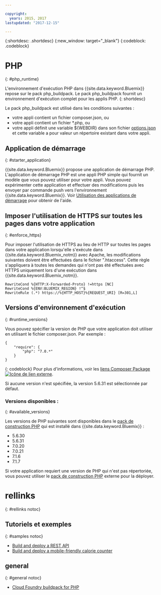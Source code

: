 ```yaml
---

copyright:
  years: 2015, 2017
lastupdated: "2017-12-15"

---
```


{:shortdesc: .shortdesc}
{:new_window: target="_blank"}
{:codeblock: .codeblock}

# PHP
{: #php_runtime}

L'environnement d'exécution PHP dans {{site.data.keyword.Bluemix}} repose sur le pack php_buildpack.
Le pack php_buildpack fournit un environnement d'exécution complet pour les applis PHP.
{: shortdesc}

Le pack php_buildpack est utilisé dans les conditions suivantes :
* votre appli contient un fichier composer.json, ou
* votre appli contient un fichier *.php, ou
* votre appli définit une variable ${WEBDIR} dans son fichier [options.json](https://docs.cloudfoundry.org/buildpacks/php/gsg-php-config.html) et cette variable a pour valeur un répertoire existant dans votre appli.

## Application de démarrage
{: #starter_application}

{{site.data.keyword.Bluemix}} propose une application de démarrage PHP.  L'application de démarrage PHP est une appli PHP simple qui fournit un modèle que vous pouvez utiliser pour votre appli. Vous pouvez expérimenter cette application et effectuer des modifications puis les envoyer par commande push vers l'environnement {{site.data.keyword.Bluemix}}.  Voir [Utilisation des applications de démarrage](/docs/cfapps/starter_app_usage.html) pour obtenir de l'aide.

## Imposer l'utilisation de HTTPS sur toutes les pages dans votre application
{: #enforce_https}

Pour imposer l'utilisation de HTTPS au lieu de HTTP sur toutes les pages dans votre application lorsqu'elle s'exécute dans {{site.data.keyword.Bluemix_notm}} avec Apache, les modifications suivantes doivent être effectuées dans le fichier ".htaccess".  Cette règle s'appliquera à toutes les demandes qui n'ont pas été effectuées avec HTTPS uniquement lors d'une exécution dans {{site.data.keyword.Bluemix_notm}}.

```
RewriteCond %{HTTP:X-Forwarded-Proto} !=https [NC]
RewriteCond %{ENV:BLUEMIX_REGION} !^$
RewriteRule (.*) https://%{HTTP_HOST}%{REQUEST_URI} [R=301,L]
```

## Versions d'environnement d'exécution
{: #runtime_versions}

Vous pouvez spécifier la version de PHP que votre application doit utiliser en utilisant le fichier composer.json. Par exemple :

```
{
    "require": {
        "php": "7.0.*"
    }
}
```
{: codeblock}
Pour plus d'informations, voir les [liens Composer Package![Icône de lien externe](../../icons/launch-glyph.svg "Icône de lien externe")](https://getcomposer.org/doc/04-schema.md#package-links).

Si aucune version n'est spécifiée, la version 5.6.31 est sélectionnée par défaut.

### Versions disponibles :
{: #available_versions}

Les versions de PHP suivantes sont disponibles dans le [pack de construction PHP](https://github.com/cloudfoundry/php-buildpack/releases/tag/v4.3.27) qui est installé dans {{site.data.keyword.Bluemix}} :

* 5.6.30
* 5.6.31
* 7.0.20
* 7.0.21
* 7.1.6
* 7.1.7

Si votre application requiert une version de PHP qui n'est pas répertoriée, vous pouvez
utiliser le [pack de construction PHP](https://github.com/cloudfoundry/php-buildpack.git) externe pour
la déployer.

# rellinks
{: #rellinks notoc}
## Tutoriels et exemples
{: #samples notoc}
* [Build and deploy a REST API](http://www.ibm.com/developerworks/library/wa-deployrest-app/)
* [Build and deploy a mobile-friendly calorie counter ](http://www.ibm.com/developerworks/library/mo-bluemix-php-nutritionix-angularjs/)
## general
{: #general notoc}
* [Cloud Foundry buildpack for PHP](https://github.com/cloudfoundry/php-buildpack.git)
